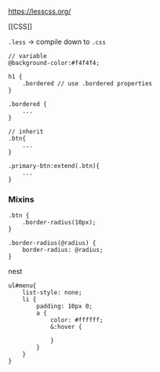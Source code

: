 https://lesscss.org/

[[CSS]]

`.less` → compile down to `.css`

```
// variable
@background-color:#f4f4f4; 
```

```
h1 {
	.bordered // use .bordered properties
}

.bordered {
	...
}
```

```
// inherit
.btn{
	...
}

.primary-btn:extend(.btn){
	...
}
```

### Mixins
```
.btn {
	.border-radius(10px);
}

.border-radius(@radius) {
	border-radius: @radius;
}
```

nest
```
ul#menu{
	list-style: none;
	li {
		padding: 10px 0;
		a {
			color: #ffffff;
			&:hover {
				
			}
		}
	}
}
```